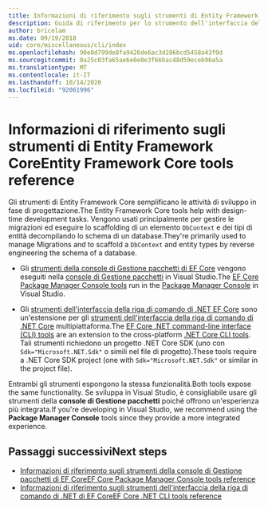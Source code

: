 ```yaml
---
title: Informazioni di riferimento sugli strumenti di Entity Framework Core - EF Core
description: Guida di riferimento per lo strumento dell'interfaccia della riga di comando Entity Framework Core e la console di gestione pacchetti di Visual Studio
author: bricelam
ms.date: 09/19/2018
uid: core/miscellaneous/cli/index
ms.openlocfilehash: 90e8d799de8fa9426de6ac3d286bcd5458a43f0d
ms.sourcegitcommit: 0a25c03fa65ae6e0e0e3f66bac48d59eceb96a5a
ms.translationtype: MT
ms.contentlocale: it-IT
ms.lasthandoff: 10/14/2020
ms.locfileid: "92061996"
---
```

# <a name="entity-framework-core-tools-reference"></a><span data-ttu-id="b14b6-103">Informazioni di riferimento sugli strumenti di Entity Framework Core</span><span class="sxs-lookup"><span data-stu-id="b14b6-103">Entity Framework Core tools reference</span></span>

<span data-ttu-id="b14b6-104">Gli strumenti di Entity Framework Core semplificano le attività di sviluppo in fase di progettazione.</span><span class="sxs-lookup"><span data-stu-id="b14b6-104">The Entity Framework Core tools help with design-time development tasks.</span></span> <span data-ttu-id="b14b6-105">Vengono usati principalmente per gestire le migrazioni ed eseguire lo scaffolding di un elemento `DbContext` e dei tipi di entità decompilando lo schema di un database.</span><span class="sxs-lookup"><span data-stu-id="b14b6-105">They're primarily used to manage Migrations and to scaffold a `DbContext` and entity types by reverse engineering the schema of a database.</span></span>

* <span data-ttu-id="b14b6-106">Gli [strumenti della console di Gestione pacchetti di EF Core](xref:core/miscellaneous/cli/powershell) vengono eseguiti nella [console di Gestione pacchetti](/nuget/tools/package-manager-console) in Visual Studio.</span><span class="sxs-lookup"><span data-stu-id="b14b6-106">The [EF Core Package Manager Console tools](xref:core/miscellaneous/cli/powershell) run in the [Package Manager Console](/nuget/tools/package-manager-console) in Visual Studio.</span></span>

* <span data-ttu-id="b14b6-107">Gli [strumenti dell'interfaccia della riga di comando di .NET EF Core](xref:core/miscellaneous/cli/dotnet) sono un'estensione per gli [strumenti dell'interfaccia della riga di comando di .NET Core](/dotnet/core/tools/) multipiattaforma.</span><span class="sxs-lookup"><span data-stu-id="b14b6-107">The [EF Core .NET command-line interface (CLI) tools](xref:core/miscellaneous/cli/dotnet) are an extension to the cross-platform [.NET Core CLI tools](/dotnet/core/tools/).</span></span> <span data-ttu-id="b14b6-108">Tali strumenti richiedono un progetto .NET Core SDK (uno con `Sdk="Microsoft.NET.Sdk"` o simili nel file di progetto).</span><span class="sxs-lookup"><span data-stu-id="b14b6-108">These tools require a .NET Core SDK project (one with `Sdk="Microsoft.NET.Sdk"` or similar in the project file).</span></span>

<span data-ttu-id="b14b6-109">Entrambi gli strumenti espongono la stessa funzionalità.</span><span class="sxs-lookup"><span data-stu-id="b14b6-109">Both tools expose the same functionality.</span></span> <span data-ttu-id="b14b6-110">Se sviluppa in Visual Studio, è consigliabile usare gli strumenti della **console di Gestione pacchetti** poiché offrono un'esperienza più integrata.</span><span class="sxs-lookup"><span data-stu-id="b14b6-110">If you're developing in Visual Studio, we recommend using the **Package Manager Console** tools since they provide a more integrated experience.</span></span>

## <a name="next-steps"></a><span data-ttu-id="b14b6-111">Passaggi successivi</span><span class="sxs-lookup"><span data-stu-id="b14b6-111">Next steps</span></span>

* [<span data-ttu-id="b14b6-112">Informazioni di riferimento sugli strumenti della console di Gestione pacchetti di EF Core</span><span class="sxs-lookup"><span data-stu-id="b14b6-112">EF Core Package Manager Console tools reference</span></span>](xref:core/miscellaneous/cli/powershell)
* [<span data-ttu-id="b14b6-113">Informazioni di riferimento sugli strumenti dell'interfaccia della riga di comando di .NET di EF Core</span><span class="sxs-lookup"><span data-stu-id="b14b6-113">EF Core .NET CLI tools reference</span></span>](xref:core/miscellaneous/cli/dotnet)
